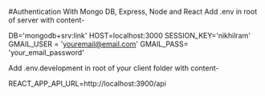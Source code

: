 #Authentication With Mongo DB, Express, Node and React
Add .env in root of server
with content-

DB='mongodb+srv:link'
HOST=localhost:3000
SESSION_KEY='nikhilram'
GMAIL_USER = 'youremail@email.com'
GMAIL_PASS= 'your_email_password'

Add .env.development in root of your client folder
with content-

REACT_APP_API_URL=http://localhost:3900/api

